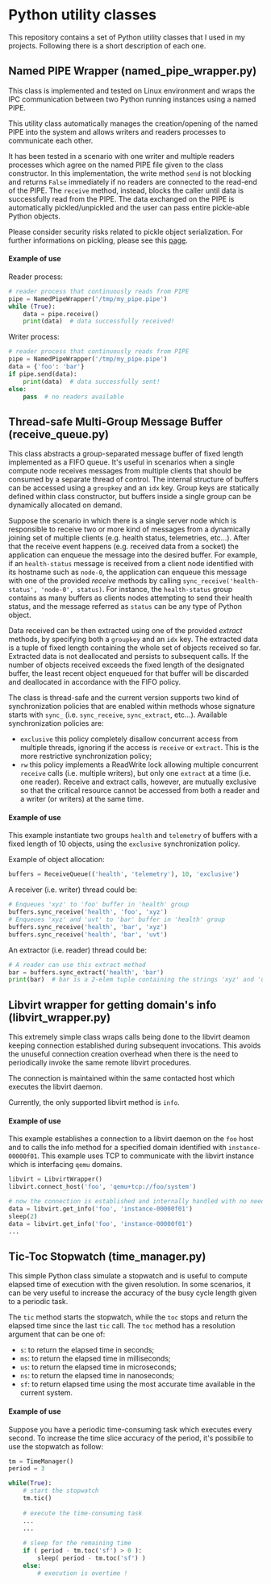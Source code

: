 Python utility classes 
===================

This repository contains a set of Python utility classes that I used in my projects. Following there is a short description of each one.

Named PIPE Wrapper (named\_pipe\_wrapper.py)
-------------

This class is implemented and tested on Linux environment and wraps the IPC communication between two Python running instances using a named PIPE.

This utility class automatically manages the creation/opening of the named PIPE into the system and allows writers and readers processes to communicate each other.

It has been tested in a scenario with one writer and multiple readers processes which agree on the named PIPE file given to the class constructor. In this implementation, the write method `send` is not blocking and returns `False` immediately if no readers are connected to the read-end of the PIPE. The `receive` method, instead, blocks the caller until data is successfully read from the PIPE. The data exchanged on the PIPE is automatically pickled/unpickled and the user can pass entire pickle-able Python objects.

Please consider security risks related to pickle object serialization. For further informations on pickling, please see this [page](https://docs.python.org/2/library/pickle.html).
#### Example of use
Reader process:

```python
# reader process that continuously reads from PIPE
pipe = NamedPipeWrapper('/tmp/my_pipe.pipe')
while (True):
	data = pipe.receive()
	print(data)  # data successfully received!
```

Writer process:
 
```python
# reader process that continuously reads from PIPE
pipe = NamedPipeWrapper('/tmp/my_pipe.pipe')
data = {'foo': 'bar'}
if pipe.send(data):
	print(data)  # data successfully sent!
else:
	pass  # no readers available
```
Thread-safe Multi-Group Message Buffer (receive\_queue.py)
-------------
This class abstracts a group-separated message buffer of fixed length implemented as a FIFO queue. It's useful in scenarios when a single compute node receives messages from multiple clients that should be consumed by a separate thread of control. The internal structure of buffers can be accessed using a `groupkey` and an `idx` key. Group keys are statically defined within class constructor, but buffers inside a single group can be dynamically allocated on demand. 

Suppose the scenario in which there is a single server node which is responsible to receive two or more kind of messages from a dynamically joining set of multiple clients (e.g. health status, telemetries, etc...). After that the receive event happens (e.g. received data from a socket) the application can enqueue the message into the desired buffer. For example, if an `health-status` message is received from a client node identified with its hostname such as `node-0`, the application can enqueue this message with one of the provided *receive* methods by calling `sync_receive('health-status', 'node-0', status)`. For instance, the `health-status` group contains as many buffers as clients nodes attempting to send their health status, and the message referred as `status` can be any type of Python object.

Data received can be then extracted using one of the provided *extract* methods, by specifying both a `groupkey` and an `idx` key. The extracted data is a tuple of fixed length containing the whole set of objects received so far. Extracted data is not deallocated and persists to subsequent calls. If the number of objects received exceeds the fixed length of the designated buffer, the least recent object enqueued for that buffer will be discarded and deallocated in accordance with the FIFO policy.

The class is thread-safe and the current version supports two kind of synchronization policies that are enabled within methods whose signature starts with `sync_` (i.e. `sync_receive`, `sync_extract`, etc...). Available synchronization policies are:

 - `exclusive` this policy completely disallow concurrent access from multiple threads, ignoring if the access is `receive` or `extract`. This is the more restrictive synchronization policy;
 - `rw` this policy implements a ReadWrite lock allowing multiple concurrent `receive` calls (i.e. multiple writers), but only one `extract` at a time (i.e. one reader). Receive and extract calls, however, are mutually exclusive so that the critical resource cannot be accessed from both a reader and a writer (or writers) at the same time.

#### Example of use
This example instantiate two groups `health` and `telemetry` of buffers with a fixed length of 10 objects, using the `exclusive` synchronization policy. 

Example of object allocation:

```python
buffers = ReceiveQueue(('health', 'telemetry'), 10, 'exclusive')
```

A receiver (i.e. writer) thread could be:

```python
# Enqueues 'xyz' to 'foo' buffer in 'health' group
buffers.sync_receive('health', 'foo', 'xyz')
# Enqueues 'xyz' and 'uvt' to 'bar' buffer in 'health' group
buffers.sync_receive('health', 'bar', 'xyz')
buffers.sync_receive('health', 'bar', 'uvt')
```
An extractor (i.e. reader) thread could be:
	
```python
# A reader can use this extract method
bar = buffers.sync_extract('health', 'bar')
print(bar)  # bar is a 2-elem tuple containing the strings 'xyz' and 'uvt'
```
Libvirt wrapper for getting domain's info (libvirt\_wrapper.py)
-------------
This extremely simple class wraps calls being done to the libvirt deamon keeping connection established during subsequent invocations. This avoids the unuseful connection creation overhead when there is the need to periodically invoke the same remote libvirt procedures.

The connection is maintained within the same contacted host which executes the libvirt daemon.

Currently, the only supported libvirt method is `info`.

#### Example of use
This example establishes a connection to a libvirt daemon on the `foo` host and to calls the info method for a specified domain identified with `instance-00000f01`. This example uses TCP to communicate with the libvirt instance which is interfacing `qemu` domains. 

```python
libvirt = LibvirtWrapper()
libvirt.connect_host('foo', 'qemu+tcp://foo/system')

# now the connection is established and internally handled with no need to renew it over invocations
data = libvirt.get_info('foo', 'instance-00000f01')
sleep(2)
data = libvirt.get_info('foo', 'instance-00000f01')
...
```
Tic-Toc Stopwatch (time\_manager.py)
-------------
This simple Python class simulate a stopwatch and is useful to compute elapsed time of execution with the given resolution. In some scenarios, it can be very useful to increase the accuracy of the busy cycle length given to a periodic task.

The `tic` method starts the stopwatch, while the `toc` stops and return the elapsed time since the last `tic` call. The `toc` method has a resolution argument that can be one of:

 - `s`: to return the elapsed time in seconds;
 - `ms`: to return the elapsed time in milliseconds;
 - `us`: to return the elapsed time in microseconds;
 - `ns`: to return the elapsed time in nanoseconds;
 - `sf`: to return elapsed time using the most accurate time available in the current system.

#### Example of use
Suppose you have a periodic time-consuming task which executes every second. To increase the time slice accuracy of the period, it's possibile to use the stopwatch as follow:
```python
tm = TimeManager()
period = 3

while(True):
	# start the stopwatch
	tm.tic()
	
	# execute the time-consuming task
	...
	...
	
	# sleep for the remaining time
	if ( period - tm.toc('sf') > 0 ):
		sleep( period - tm.toc('sf') )
	else:
		# execution is overtime !
		
```